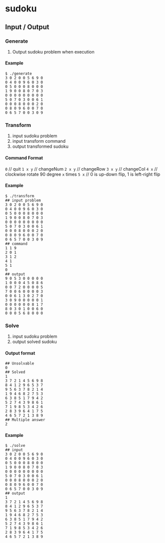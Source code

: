 # sudoku
## Input / Output
### Generate
1. Output sudoku problem when execution

#### Example
```shell=
$ ./generate
3 0 2 0 0 5 6 9 0
0 4 0 0 9 6 0 3 0
0 5 0 0 0 8 0 0 0
1 9 0 0 8 0 7 0 3
0 0 0 0 0 0 0 0 0
5 0 7 0 3 0 0 6 1
0 0 0 8 0 0 0 2 0
0 8 0 9 6 0 0 7 0
0 6 5 7 0 0 3 0 9
```

### Transform
1. input sudoku problem
2. input transform command
3. output transformed sudoku

#### Command Format
`0` // quit
`1 x y` // changeNum
`2 x y` // changeRow
`3 x y` // changeCol
`4 x` // clockwise rotate 90 degree `x` times
`5 x` // 0 is up-down flip, 1 is left-right flip

#### Example
```shell=
$ ./transform
## input problem
3 0 2 0 0 5 6 9 0
0 4 0 0 9 6 0 3 0
0 5 0 0 0 8 0 0 0
1 9 0 0 8 0 7 0 3
0 0 0 0 0 0 0 0 0
5 0 7 0 3 0 0 6 1
0 0 0 8 0 0 0 2 0
0 8 0 9 6 0 0 7 0
0 6 5 7 0 0 3 0 9
## command
1 1 9
2 0 1
3 1 2
4 1
5 1
0
## output
9 0 5 3 0 0 0 0 0
1 0 0 0 4 5 0 8 6
0 0 7 2 0 0 0 0 5
7 0 0 6 0 0 0 0 3
0 0 6 1 3 0 2 7 0
3 0 9 0 0 0 0 0 1
0 0 0 0 0 0 8 1 7
8 0 3 0 1 0 0 6 0
0 0 0 5 6 8 0 0 0
```

### Solve
1. input sudoku problem
2. output solved sudoku

#### Output format
```shell=
## Unsolvable
0
## Solved
1
3 7 2 1 4 5 6 9 8
8 4 1 2 9 6 5 3 7
9 5 6 3 7 8 2 1 4
1 9 4 6 8 2 7 5 3
6 3 8 5 1 7 9 4 2
5 2 7 4 3 9 8 6 1
7 1 9 8 5 3 4 2 6
2 8 3 9 6 4 1 7 5
4 6 5 7 2 1 3 8 9
## Multiple answer
2
```

#### Example
```shell=
$ ./solve
## input
3 0 2 0 0 5 6 9 0
0 4 0 0 9 6 0 3 0
0 5 0 0 0 8 0 0 0
1 9 0 0 8 0 7 0 3
0 0 0 0 0 0 0 0 0
5 0 7 0 3 0 0 6 1
0 0 0 8 0 0 0 2 0
0 8 0 9 6 0 0 7 0
0 6 5 7 0 0 3 0 9
## output
1
3 7 2 1 4 5 6 9 8
8 4 1 2 9 6 5 3 7
9 5 6 3 7 8 2 1 4
1 9 4 6 8 2 7 5 3
6 3 8 5 1 7 9 4 2
5 2 7 4 3 9 8 6 1
7 1 9 8 5 3 4 2 6
2 8 3 9 6 4 1 7 5
4 6 5 7 2 1 3 8 9
```
